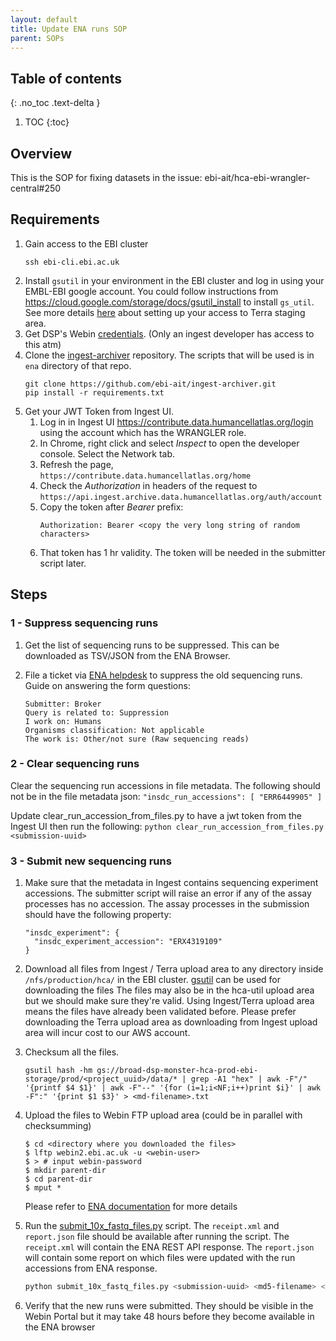 ```yaml
---
layout: default
title: Update ENA runs SOP
parent: SOPs
---
```

## Table of contents

{: .no_toc .text-delta }

1. TOC {:toc}
## Overview
This is the SOP for fixing datasets in the issue: ebi-ait/hca-ebi-wrangler-central#250

## Requirements
1. Gain access to the EBI cluster
   ```
   ssh ebi-cli.ebi.ac.uk
   ```
2. Install `gsutil` in your environment in the EBI cluster and log in using your EMBL-EBI google account.
   You could follow instructions from https://cloud.google.com/storage/docs/gsutil_install to install `gs_util`. 
   See more details [here](https://ebi-ait.github.io/hca-ebi-dev-team/admin_setup/Setting-up-access-to-Terra-staging-area.html#using-your-google-account) about setting up your access to Terra staging area.
3. Get DSP's Webin [credentials](https://console.aws.amazon.com/secretsmanager/home?region=us-east-1#!/secret?name=ingest%2Fwebin-creds). (Only an ingest developer has access to this atm)
4. Clone the [ingest-archiver](https://github.com/ebi-ait/ingest-archiver) repository. The scripts that will be used is in `ena` directory of that repo.
   ```
   git clone https://github.com/ebi-ait/ingest-archiver.git
   pip install -r requirements.txt
   ```
5. Get your JWT Token from Ingest UI.
   1. Log in in Ingest UI https://contribute.data.humancellatlas.org/login using the account which has the WRANGLER role.
   1. In Chrome, right click and select _Inspect_ to open the developer console. Select the Network tab.
   1. Refresh the page, `https://contribute.data.humancellatlas.org/home`
   1. Check the _Authorization_ in headers of the request to `https://api.ingest.archive.data.humancellatlas.org/auth/account`
   1. Copy the token after _Bearer_ prefix: 
      ```
      Authorization: Bearer <copy the very long string of random characters>
      ```
   1. That token has 1 hr validity. The token will be needed in the submitter script later.

## Steps

### 1 - Suppress sequencing runs
1. Get the list of sequencing runs to be suppressed. This can be downloaded as TSV/JSON from the ENA Browser. 

2. File a ticket via [ENA helpdesk](https://www.ebi.ac.uk/ena/browser/support) to suppress the old sequencing runs.
   Guide on answering the form questions:
   ```
   Submitter: Broker
   Query is related to: Suppression
   I work on: Humans
   Organisms classification: Not applicable
   The work is: Other/not sure (Raw sequencing reads)
   ```

### 2 - Clear sequencing runs
   Clear the sequencing run accessions in file metadata. The following should not be in the file metadata json:
    ```
    "insdc_run_accessions": [
      "ERR6449905"
    ]
    ```
   
   Update clear_run_accession_from_files.py to have a jwt token from the Ingest UI then run the following: 
    ```
    python clear_run_accession_from_files.py <submission-uuid>
    ```

### 3 - Submit new sequencing runs
1. Make sure that the metadata in Ingest contains sequencing experiment accessions. The submitter script will raise an error if
   any of the assay processes has no accession. The assay processes in the submission should have the following
   property:

    ```
    "insdc_experiment": {
      "insdc_experiment_accession": "ERX4319109"
    }
    ```

2. Download all files from Ingest / Terra upload area to any directory inside `/nfs/production/hca/` in the EBI cluster.
   [gsutil](https://cloud.google.com/storage/docs/downloading-objects) can be used for downloading the files
   The files may also be in the hca-util upload area but we should make sure they're valid. Using Ingest/Terra upload area means the files have already been validated before.
   Please prefer downloading the Terra upload area as downloading from Ingest upload area will incur cost to our AWS account.

3. Checksum all the files.
    ``` 
    gsutil hash -hm gs://broad-dsp-monster-hca-prod-ebi-storage/prod/<project_uuid>/data/* | grep -A1 "hex" | awk -F"/" '{printf $4 $1}' | awk -F"--" '{for (i=1;i<NF;i++)print $i}' | awk -F":" '{print $1 $3}' > <md-filename>.txt
    ```
4. Upload the files to Webin FTP upload area (could be in parallel with checksumming)
   ```
   $ cd <directory where you downloaded the files>
   $ lftp webin2.ebi.ac.uk -u <webin-user>
   $ > # input webin-password
   $ mkdir parent-dir
   $ cd parent-dir
   $ mput *
   ```   
   Please refer to [ENA documentation](https://ena-docs.readthedocs.io/en/latest/update/metadata/programmatic-read.html) for more details
5. Run the [submit_10x_fastq_files.py](https://github.com/ebi-ait/ingest-archiver/blob/dev/ena/submit_10x_fastq_files.py) script. The `receipt.xml` and `report.json` file should be available after running the script.
   The `receipt.xml` will contain the ENA REST API response. The `report.json` will contain some report on which files were updated with the run accessions from ENA response.
   ```bash
   python submit_10x_fastq_files.py <submission-uuid> <md5-filename> <jwt-token-from-ingest-ui> [--ftp_dir <parent-dir>]
   ```
6. Verify that the new runs were submitted. They should be visible in the Webin Portal but it may take 48 hours before they become available in the ENA browser

